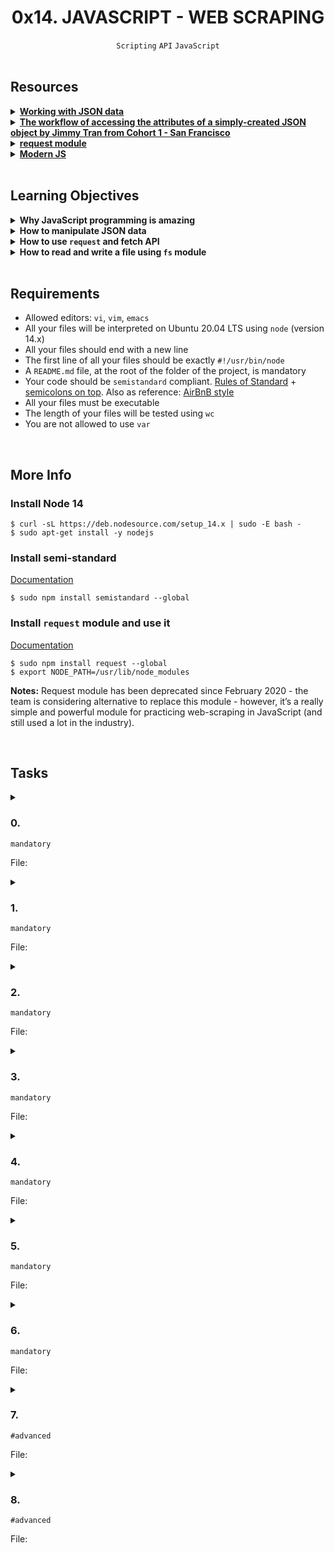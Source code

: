 <h1 align="center"><b>0x14. JAVASCRIPT - WEB SCRAPING</b></h1>
<div align="center"><code>Scripting</code> <code>API</code> <code>JavaScript</code></div>

<!-- <br>

## Background Context -->

<br>

## Resources
<details>
<summary><b><a href="https://developer.mozilla.org/en-US/docs/Learn/JavaScript/Objects/JSON">Working with JSON data</a></b></summary><br>


<br><p align="center">※※※※※※※※※※※※</p><br>
</details>


<details>
<summary><b><a href="https://medium.com/@vietkieutie/the-workflow-of-accessing-the-attributes-of-a-simply-created-json-object-82a5b33e2319">The workflow of accessing the attributes of a simply-created JSON object by Jimmy Tran from Cohort 1 - San Francisco</a></b></summary><br>


<br><p align="center">※※※※※※※※※※※※</p><br>
</details>


<details>
<summary><b><a href="https://github.com/request/request ">request module</a></b></summary><br>


<br><p align="center">※※※※※※※※※※※※</p><br>
</details>


<details>
<summary><b><a href="https://github.com/mbeaudru/modern-js-cheatsheet">Modern JS</a></b></summary><br>


<br><p align="center">※※※※※※※※※※※※</p><br>
</details>



<!-- <br>

**man or help:**
- `` -->

<br>

## Learning Objectives
<details>
<summary><b><a href=" "> </a>Why JavaScript programming is amazing</b></summary><br>


<br><p align="center">※※※※※※※※※※※※</p><br>
</details>


<details>
<summary><b><a href=" "> </a>How to manipulate JSON data</b></summary><br>


<br><p align="center">※※※※※※※※※※※※</p><br>
</details>


<details>
<summary><b><a href=" "> </a>How to use <code>request</code> and fetch API</b></summary><br>


<br><p align="center">※※※※※※※※※※※※</p><br>
</details>


<details>
<summary><b><a href=" "> </a>How to read and write a file using <code>fs</code> module</b></summary><br>


<br><p align="center">※※※※※※※※※※※※</p><br>
</details>


<br>

## Requirements
- Allowed editors: `vi`, `vim`, `emacs`
- All your files will be interpreted on Ubuntu 20.04 LTS using `node` (version 14.x)
- All your files should end with a new line
- The first line of all your files should be exactly `#!/usr/bin/node`
- A `README.md` file, at the root of the folder of the project, is mandatory
- Your code should be `semistandard` compliant. [Rules of Standard](https://standardjs.com/rules.html) + [semicolons on top](https://github.com/standard/semistandard). Also as reference: [AirBnB style](https://github.com/airbnb/javascript)
- All your files must be executable
- The length of your files will be tested using `wc`
- You are not allowed to use `var`

<br>

## More Info

### Install Node 14
```
$ curl -sL https://deb.nodesource.com/setup_14.x | sudo -E bash -
$ sudo apt-get install -y nodejs
```

### Install semi-standard
[Documentation](https://github.com/standard/semistandard)
```
$ sudo npm install semistandard --global
```

### Install `request` module and use it
[Documentation](https://github.com/request/request)
```
$ sudo npm install request --global
$ export NODE_PATH=/usr/lib/node_modules
```
**Notes:** Request module has been deprecated since February 2020 - the team is considering alternative to replace this module - however, it’s a really simple and powerful module for practicing web-scraping in JavaScript (and still used a lot in the industry).


<br>

## Tasks
<details>
<summary>

### 0. 
`mandatory`

File: []()
</summary>


</details>

<details>
<summary>

### 1. 
`mandatory`

File: []()
</summary>


</details>

<details>
<summary>

### 2. 
`mandatory`

File: []()
</summary>


</details>

<details>
<summary>

### 3. 
`mandatory`

File: []()
</summary>


</details>

<details>
<summary>

### 4. 
`mandatory`

File: []()
</summary>


</details>

<details>
<summary>

### 5. 
`mandatory`

File: []()
</summary>


</details>

<details>
<summary>

### 6. 
`mandatory`

File: []()
</summary>


</details>

<details>
<summary>

### 7. 
`#advanced`

File: []()
</summary>


</details>

<details>
<summary>

### 8. 
`#advanced`

File: []()
</summary>


</details>

